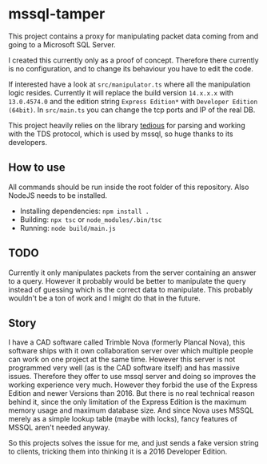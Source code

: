 # mssql-tamper

This project contains a proxy for manipulating packet data coming from and going to a Microsoft SQL Server. 

I created this currently only as a proof of concept. Therefore there currently is no configuration, and to change its behaviour you have to edit the code.

If interested have a look at `src/manipulator.ts` where all the manipulation logic resides. Currently it will replace the build version `14.x.x.x` with `13.0.4574.0` and the edition string `Express Edition*` with `Developer Edition (64bit)`.
In `src/main.ts` you can change the tcp ports and IP of the real DB.

This project heavily relies on the library [tedious](https://github.com/tediousjs/tedious) for parsing and working with the TDS protocol, which is used by mssql, so huge thanks to its developers.

## How to use

All commands should be run inside the root folder of this repository. Also NodeJS needs to be installed.

- Installing dependencies: `npm install .`
- Building: `npx tsc` or `node_modules/.bin/tsc`
- Running: `node build/main.js`

## TODO

Currently it only manipulates packets from the server containing an answer to a query. However it probably would be better to manipulate the query instead of guessing which is the correct data to manipulate. This probably wouldn't be a ton of work and I might do that in the future.  


## Story

I have a CAD software called Trimble Nova (formerly Plancal Nova), this software ships with it own collaboration server over which multiple people can work on one project at the same time. However this server is not programmed very well (as is the CAD software itself) and has massive issues.
Therefore they offer to use mssql server and doing so improves the working experience very much. However they forbid the use of the Express Edition and newer Versions than 2016. But there is no real technical reason behind it, since the only limitation of the Express Edition is the maximum memory usage and maximum database size. And since Nova uses MSSQL merely as a simple lookup table (maybe with locks), fancy features of MSSQL aren't needed anyway.

So this projects solves the issue for me, and just sends a fake version string to clients, tricking them into thinking it is a 2016 Developer Edition.

